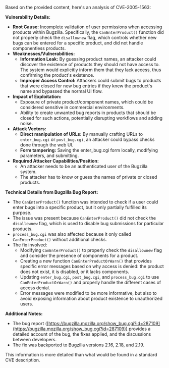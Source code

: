 Based on the provided content, here's an analysis of CVE-2005-1563:

**Vulnerability Details:**

*   **Root Cause:** Incomplete validation of user permissions when accessing products within Bugzilla. Specifically, the `CanEnterProduct()` function did not properly check the `disallownew` flag, which controls whether new bugs can be entered for a specific product, and did not handle componentless products.
*   **Weaknesses/Vulnerabilities:**
    *   **Information Leak:** By guessing product names, an attacker could discover the existence of products they should not have access to. The system would explicitly inform them that they lack access, thus confirming the product's existence.
    *   **Improper Access Control:** Attackers could submit bugs to products that were closed for new bug entries if they knew the product's name and bypassed the normal UI flow.
*   **Impact of Exploitation:**
    *   Exposure of private product/component names, which could be considered sensitive in commercial environments.
    *   Ability to create unwanted bug reports in products that should be closed for such actions, potentially disrupting workflows and adding noise.
*  **Attack Vectors:**
    *   **Direct manipulation of URLs:** By manually crafting URLs to `enter_bug.cgi` or `post_bug.cgi`, an attacker could bypass checks done through the web UI.
    *  **Form tampering:** Saving the enter_bug.cgi form locally, modifying parameters, and submitting.
*   **Required Attacker Capabilities/Position:**
    *   An attacker needs to be an authenticated user of the Bugzilla system.
    *   The attacker has to know or guess the names of private or closed products.

**Technical Details from Bugzilla Bug Report:**

*   The `CanEnterProduct()` function was intended to check if a user could enter bugs into a specific product, but it only partially fulfilled its purpose.
*   The issue was present because `CanEnterProduct()` did not check the `disallownew` flag, which is used to disable bug submissions for particular products.
*   `process_bug.cgi` was also affected because it only called `CanEnterProduct()` without additional checks.
*   The fix involved:
    *   Modifying `CanEnterProduct()` to properly check the `disallownew` flag and consider the presence of components for a product.
    *   Creating a new function `CanEnterProductOrWarn()` that provides specific error messages based on why access is denied: the product does not exist, it is disabled, or it lacks components.
    *   Updating `enter_bug.cgi`, `post_bug.cgi`, and `process_bug.cgi` to use `CanEnterProductOrWarn()` and properly handle the different cases of access denial.
    *   Error messages were modified to be more informative, but also to avoid exposing information about product existence to unauthorized users.

**Additional Notes:**

*   The bug report ([https://bugzilla.mozilla.org/show_bug.cgi?id=287109](https://bugzilla.mozilla.org/show_bug.cgi?id=287109)) provides a detailed account of the bug, the fixes applied, and the discussions between developers.
*   The fix was backported to Bugzilla versions 2.16, 2.18, and 2.19.

This information is more detailed than what would be found in a standard CVE description.